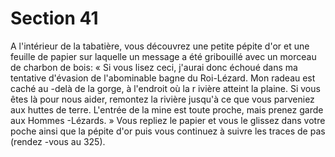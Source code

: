 # Section 41

A l'intérieur de la tabatière, vous découvrez une petite pépite d'or
et une feuille  de papier sur laquelle un message a été gribouillé
avec un morceau de charbon de bois: « Si vous lisez ceci, j'aurai
donc échoué dans ma tentative d'évasion de l'abominable bagne du
Roi-Lézard. Mon radeau est caché au -delà de la gorge, à l'endroit
où la r ivière atteint la plaine. Si vous êtes là pour nous aider,
remontez la rivière jusqu'à ce que vous parveniez aux huttes de
terre. L'entrée de la mine est toute proche, mais prenez garde aux
Hommes -Lézards. » Vous repliez le papier et vous le glissez dans
votre poche ainsi que la pépite d'or puis vous continuez à suivre les
traces de pas (rendez -vous au  325).